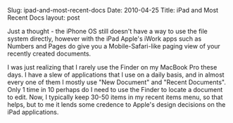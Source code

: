 Slug: ipad-and-most-recent-docs
Date: 2010-04-25
Title: iPad and Most Recent Docs
layout: post

Just a thought - the iPhone OS still doesn't have a way to use the file system directly, however with the iPad Apple's iWork apps such as Numbers and Pages do give you a Mobile-Safari-like paging view of your recently created documents.

I was just realizing that I rarely use the Finder on my MacBook Pro these days. I have a slew of applications that I use on a daily basis, and in almost every one of them I mostly use "New Document" and "Recent Documents". Only 1 time in 10 perhaps do I need to use the Finder to locate a document to edit. Now, I typically keep 30-50 items in my recent items menu, so that helps, but to me it lends some credence to Apple's design decisions on the iPad applications.
